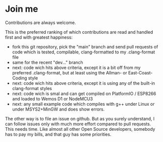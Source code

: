 # Join me

Contributions are always welcome.

This is the preferred ranking of which contributions are read and handled first and with greatest happiness:

- fork this git repository, pick the "main" branch and send pull requests of code which is tested, compilable, clang-formatted to my .clang-format file
- same for the recent "dev..." branch
- next: code wich hits above criteria, except it is a bit off from my preferred .clang-format, but at least using the Allman- or East-Coast-Coding style
- next: code wich hits above criteria, except it is using any of the built-in clang-format styles
- next: code wich is smal and can get compiled on PlatformIO / ESP8266 and loaded to Wemos D1 or NodeMCU3
- next: any small example code which compiles with g++ under Linux or under MSYS2+MinGW and does show errors.

The other way is to file an issue on github. But as you surely understand, I can follow issues only with much more effort compared to pull requests. This needs time. Like almost all other Open Source developers, somebody has to pay my bills, and that guy has some priorities.
